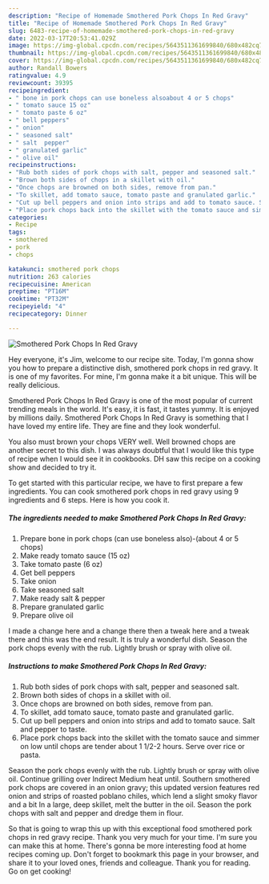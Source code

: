 ```yaml
---
description: "Recipe of Homemade Smothered Pork Chops In Red Gravy"
title: "Recipe of Homemade Smothered Pork Chops In Red Gravy"
slug: 6483-recipe-of-homemade-smothered-pork-chops-in-red-gravy
date: 2022-03-17T20:53:41.029Z
image: https://img-global.cpcdn.com/recipes/5643511361699840/680x482cq70/smothered-pork-chops-in-red-gravy-recipe-main-photo.jpg
thumbnail: https://img-global.cpcdn.com/recipes/5643511361699840/680x482cq70/smothered-pork-chops-in-red-gravy-recipe-main-photo.jpg
cover: https://img-global.cpcdn.com/recipes/5643511361699840/680x482cq70/smothered-pork-chops-in-red-gravy-recipe-main-photo.jpg
author: Randall Bowers
ratingvalue: 4.9
reviewcount: 39395
recipeingredient:
- " bone in pork chops can use boneless alsoabout 4 or 5 chops"
- " tomato sauce 15 oz"
- " tomato paste 6 oz"
- " bell peppers"
- " onion"
- " seasoned salt"
- " salt  pepper"
- " granulated garlic"
- " olive oil"
recipeinstructions:
- "Rub both sides of pork chops with salt, pepper and seasoned salt."
- "Brown both sides of chops in a skillet with oil."
- "Once chops are browned on both sides, remove from pan."
- "To skillet, add tomato sauce, tomato paste and granulated garlic."
- "Cut up bell peppers and onion into strips and add to tomato sauce. Salt and pepper to taste."
- "Place pork chops back into the skillet with the tomato sauce and simmer on low until chops are tender about 1 1/2-2 hours. Serve over rice or pasta."
categories:
- Recipe
tags:
- smothered
- pork
- chops

katakunci: smothered pork chops 
nutrition: 263 calories
recipecuisine: American
preptime: "PT16M"
cooktime: "PT32M"
recipeyield: "4"
recipecategory: Dinner

---
```



![Smothered Pork Chops In Red Gravy](https://img-global.cpcdn.com/recipes/5643511361699840/680x482cq70/smothered-pork-chops-in-red-gravy-recipe-main-photo.jpg)

Hey everyone, it's Jim, welcome to our recipe site. Today, I'm gonna show you how to prepare a distinctive dish, smothered pork chops in red gravy. It is one of my favorites. For mine, I'm gonna make it a bit unique. This will be really delicious.

Smothered Pork Chops In Red Gravy is one of the most popular of current trending meals in the world. It's easy, it is fast, it tastes yummy. It is enjoyed by millions daily. Smothered Pork Chops In Red Gravy is something that I have loved my entire life. They are fine and they look wonderful.

You also must brown your chops VERY well. Well browned chops are another secret to this dish. I was always doubtful that I would like this type of recipe when I would see it in cookbooks. DH saw this recipe on a cooking show and decided to try it.


To get started with this particular recipe, we have to first prepare a few ingredients. You can cook smothered pork chops in red gravy using 9 ingredients and 6 steps. Here is how you cook it.

<!--inarticleads1-->

##### The ingredients needed to make Smothered Pork Chops In Red Gravy:

1. Prepare  bone in pork chops (can use boneless also)-(about 4 or 5 chops)
1. Make ready  tomato sauce (15 oz)
1. Take  tomato paste (6 oz)
1. Get  bell peppers
1. Take  onion
1. Take  seasoned salt
1. Make ready  salt &amp; pepper
1. Prepare  granulated garlic
1. Prepare  olive oil


I made a change here and a change there then a tweak here and a tweak there and this was the end result. It is truly a wonderful dish. Season the pork chops evenly with the rub. Lightly brush or spray with olive oil. 

<!--inarticleads2-->

##### Instructions to make Smothered Pork Chops In Red Gravy:

1. Rub both sides of pork chops with salt, pepper and seasoned salt.
1. Brown both sides of chops in a skillet with oil.
1. Once chops are browned on both sides, remove from pan.
1. To skillet, add tomato sauce, tomato paste and granulated garlic.
1. Cut up bell peppers and onion into strips and add to tomato sauce. Salt and pepper to taste.
1. Place pork chops back into the skillet with the tomato sauce and simmer on low until chops are tender about 1 1/2-2 hours. Serve over rice or pasta.


Season the pork chops evenly with the rub. Lightly brush or spray with olive oil. Continue grilling over Indirect Medium heat until. Southern smothered pork chops are covered in an onion gravy; this updated version features red onion and strips of roasted poblano chiles, which lend a slight smoky flavor and a bit In a large, deep skillet, melt the butter in the oil. Season the pork chops with salt and pepper and dredge them in flour. 

So that is going to wrap this up with this exceptional food smothered pork chops in red gravy recipe. Thank you very much for your time. I'm sure you can make this at home. There's gonna be more interesting food at home recipes coming up. Don't forget to bookmark this page in your browser, and share it to your loved ones, friends and colleague. Thank you for reading. Go on get cooking!
